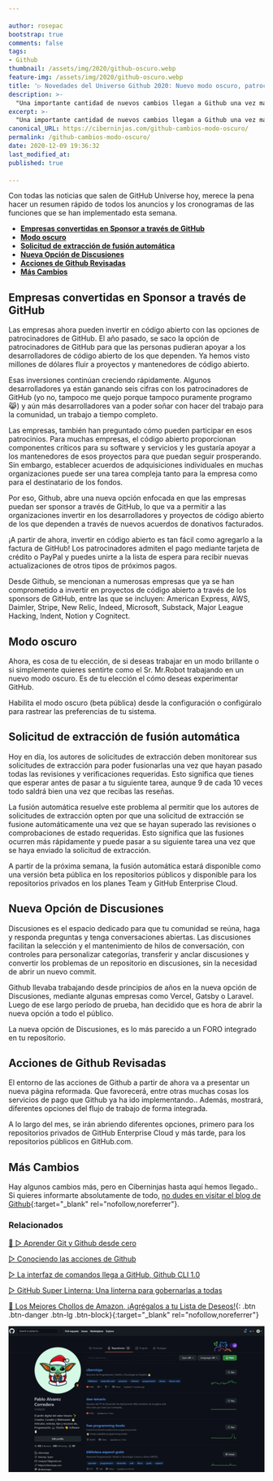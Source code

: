```yaml
---

author: rosepac
bootstrap: true
comments: false
tags:
- Github
thumbnail: /assets/img/2020/github-oscuro.webp
feature-img: /assets/img/2020/github-oscuro.webp
title: '▷ Novedades del Universo Github 2020: Nuevo modo oscuro, patrocinadores de GitHub para empresas y más'
description: >-
  "Una importante cantidad de nuevos cambios llegan a Github una vez más, entre ellos el esperado modo oscuro"
excerpt: >-
  "Una importante cantidad de nuevos cambios llegan a Github una vez más, entre ellos el esperado modo oscuro"
canonical_URL: https://ciberninjas.com/github-cambios-modo-oscuro/
permalink: /github-cambios-modo-oscuro/
date: 2020-12-09 19:36:32
last_modified_at: 
published: true

---
```


Con todas las noticias que salen de GitHub Universe hoy, merece la pena hacer un resumen rápido de todos los anuncios y los cronogramas de las funciones que se han implementado esta semana.

- [**Empresas convertidas en Sponsor a través de GitHub**](#empresas-convertidas-en-sponsor-a-través-de-github)
- [**Modo oscuro**](#modo-oscuro)
- [**Solicitud de extracción de fusión automática**](#solicitud-de-extracción-de-fusión-automática)
- [**Nueva Opción de Discusiones**](#nueva-opción-de-discusiones)
- [**Acciones de Github Revisadas**](#acciones-de-github-revisadas)
- [**Más Cambios**](#más-cambios)

## **Empresas convertidas en Sponsor a través de GitHub**

Las empresas ahora pueden invertir en código abierto con las opciones de patrocinadores de GitHub. El año pasado, se saco la opción de patrocinadores de GitHub para que las personas pudieran apoyar a los desarrolladores de código abierto de los que dependen. Ya hemos visto millones de dólares fluir a proyectos y mantenedores de código abierto.

Esas inversiones continúan creciendo rápidamente. Algunos desarrolladores ya están ganando seis cifras con los patrocinadores de GitHub (yo no, tampoco me quejo porque tampoco puramente programo 😹) y aún más desarrolladores van a poder soñar con hacer del trabajo para la comunidad, un trabajo a tiempo completo.

Las empresas, también han preguntado cómo pueden participar en esos patrocinios. Para muchas empresas, el código abierto proporcionan componentes críticos para su software y servicios y les gustaría apoyar a los mantenedores de esos proyectos para que puedan seguir prosperando. Sin embargo, establecer acuerdos de adquisiciones individuales en muchas organizaciones puede ser una tarea compleja tanto para la empresa como para el destinatario de los fondos.

Por eso, Github, abre una nueva opción enfocada en que las empresas puedan ser sponsor a través de GitHub, lo que va a permitir a las organizaciones invertir en los desarrolladores y proyectos de código abierto de los que dependen a través de nuevos acuerdos de donativos facturados.

¡A partir de ahora, invertir en código abierto es tan fácil como agregarlo a la factura de GitHub! Los patrocinadores admiten el pago mediante tarjeta de crédito o PayPal y puedes unirte a la lista de espera para recibir nuevas actualizaciones de otros tipos de próximos pagos.

Desde Github, se mencionan a numerosas empresas que ya se han comprometido a invertir en proyectos de código abierto a través de los sponsors de GitHub, entre las que se incluyen: American Express, AWS, Daimler, Stripe, New Relic, Indeed, Microsoft, Substack, Major League Hacking, Indent, Notion y Cognitect.

## **Modo oscuro**

Ahora, es cosa de tu elección, de si deseas trabajar en un modo brillante o si simplemente quieres sentirte como el Sr. Mr.Robot trabajando en un nuevo modo oscuro. Es de tu elección el cómo deseas experimentar GitHub.

Habilita el modo oscuro (beta pública) desde la configuración o configúralo para rastrear las preferencias de tu sistema.

## **Solicitud de extracción de fusión automática**

Hoy en día, los autores de solicitudes de extracción deben monitorear sus solicitudes de extracción para poder fusionarlas una vez que hayan pasado todas las revisiones y verificaciones requeridas. Esto significa que tienes que esperar antes de pasar a tu siguiente tarea, aunque 9 de cada 10 veces todo saldrá bien una vez que recibas las reseñas.

La fusión automática resuelve este problema al permitir que los autores de solicitudes de extracción opten por que una solicitud de extracción se fusione automáticamente una vez que se hayan superado las revisiones o comprobaciones de estado requeridas. Esto significa que las fusiones ocurren más rápidamente y puede pasar a su siguiente tarea una vez que se haya enviado la solicitud de extracción.

A partir de la próxima semana, la fusión automática estará disponible como una versión beta pública en los repositorios públicos y disponible para los repositorios privados en los planes Team y GitHub Enterprise Cloud.

## **Nueva Opción de Discusiones**

Discusiones es el espacio dedicado para que tu comunidad se reúna, haga y responda preguntas y tenga conversaciones abiertas. Las discusiones facilitan la selección y el mantenimiento de hilos de conversación, con controles para personalizar categorías, transferir y anclar discusiones y convertir los problemas de un repositorio en discusiones, sin la necesidad de abrir un nuevo commit.

Github llevaba trabajando desde principios de años en la nueva opción de Discusiones, mediante algunas empresas como Vercel, Gatsby o Laravel. Luego de ese largo período de prueba, han decidido que es hora de abrir la nueva opción a todo el público.

La nueva opción de Discusiones, es lo más parecido a un FORO integrado en tu repositorio.

## **Acciones de Github Revisadas**

El entorno de las acciones de Github a partir de ahora va a presentar un nueva página reformada. Que favorecerá, entre otras muchas cosas los servicios de pago que Github ya ha ido implementando.. Además, mostrará, diferentes opciones del flujo de trabajo de forma integrada.

A lo largo del mes, se irán abriendo diferentes opciones, primero para los repositorios privados de GitHub Enterprise Cloud y más tarde, para los repositorios públicos en GitHub.com.

## **Más Cambios**

Hay algunos cambios más, pero en Ciberninjas hasta aquí hemos llegado.. Si quieres informarte absolutamente de todo, [no dudes en visitar el blog de Github](https://github.blog/2020-12-08-new-from-universe-2020-dark-mode-github-sponsors-for-companies-and-more/){:target="_blank" rel="nofollow,noreferrer"}.

### **Relacionados** <!-- omit in toc -->

[🥇 ▷ Aprender Git y Github desde cero](https://ciberninjas.com/github-git-recursos/)

[▷ Conociendo las acciones de Github](https://ciberninjas.com/acciones-github/)

[▷ La interfaz de comandos llega a GitHub, Github CLI 1.0](https://ciberninjas.com/github-cli-1-0/)

[▷ GitHub Super Linterna: Una linterna para gobernarlas a todas](https://ciberninjas.com/github-super-linter/)

[🛒 Los Mejores Chollos de Amazon, ¡Agrégalos a tu Lista de Deseos!](/amazon/ "Los Mejores Chollos de Amazon, Ofertas Flash, Black Monday y Amazon Prime Day"){: .btn .btn-danger .btn-lg .btn-block}{:target="_blank" rel="nofollow,noreferrer"}

![Novedades del Universo Github 2020: Nuevo modo oscuro, patrocinadores de GitHub para empresas y más](/assets/img/2020/github-oscuro.webp)